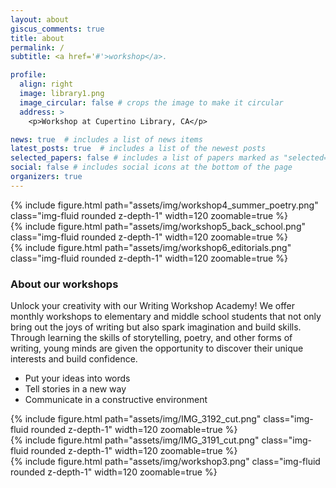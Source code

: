 ```yaml
---
layout: about
giscus_comments: true
title: about
permalink: /
subtitle: <a href='#'>workshop</a>. 

profile:
  align: right
  image: library1.png
  image_circular: false # crops the image to make it circular
  address: >
    <p>Workshop at Cupertino Library, CA</p>

news: true  # includes a list of news items
latest_posts: true  # includes a list of the newest posts
selected_papers: false # includes a list of papers marked as "selected={true}"
social: false # includes social icons at the bottom of the page
organizers: true
---
```


<div class="row mt-3 mb-3 justify-content-start">
    <div class="col-sm mt-3 mt-md-0">
        {% include figure.html path="assets/img/workshop4_summer_poetry.png" class="img-fluid rounded z-depth-1" width=120 zoomable=true %}
    </div>
    <div class="col-sm mt-3 mt-md-0">
        {% include figure.html path="assets/img/workshop5_back_school.png" class="img-fluid rounded z-depth-1" width=120 zoomable=true %}
    </div>
    <div class="col-sm mt-3 mt-md-0">
        {% include figure.html path="assets/img/workshop6_editorials.png" class="img-fluid rounded z-depth-1" width=120 zoomable=true %}
    </div>
</div>

### About our workshops
Unlock your creativity with our Writing Workshop Academy!
We offer monthly workshops to elementary and middle school
students that not only bring out the joys of writing but
also spark imagination and build skills. Through learning
the skills of storytelling, poetry, and other forms of writing,
young minds are given the opportunity to discover their unique
interests and build confidence.

* Put your ideas into words
* Tell stories in a new way
* Communicate in a constructive environment
 
<div class="row mt-3 mb-3 justify-content-start">
    <div class="col-sm mt-3 mt-md-0">
        {% include figure.html path="assets/img/IMG_3192_cut.png" class="img-fluid rounded z-depth-1" width=120 zoomable=true %}
    </div>
    <div class="col-sm mt-3 mt-md-0">
        {% include figure.html path="assets/img/IMG_3191_cut.png" class="img-fluid rounded z-depth-1" width=120 zoomable=true %}
    </div>
    <div class="col-sm mt-3 mt-md-0">
        {% include figure.html path="assets/img/workshop3.png" class="img-fluid rounded z-depth-1" width=120 zoomable=true %}
    </div>
</div>

<div>

</div>
